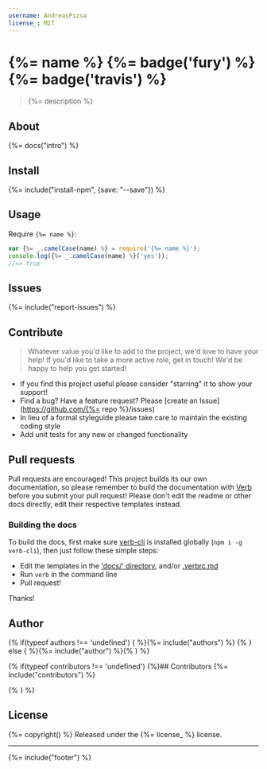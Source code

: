 ```yaml
---
username: AndreasPizsa
license_: MIT
---
```

# {%= name %} {%= badge('fury') %} {%= badge('travis') %}
> {%= description %}

## About
{%= docs("intro") %}

## Install
{%= include("install-npm", {save: "--save"}) %}

## Usage
Require `{%= name %}`:

```js
var {%= _.camelCase(name) %} = require('{%= name %}');
console.log({%= _.camelCase(name) %}('yes'));
//=> true
```

## Issues
{%= include("report-issues") %}

## Contribute

> Whatever value you'd like to add to the project, we'd love to have your help! If you'd like to take a more active role, get in touch! We'd be happy to help you get started!

* If you find this project useful please consider "starring" it to show your support!
* Find a bug? Have a feature request? Please [create an Issue](https://github.com/{%= repo %}/issues)
* In lieu of a formal styleguide please take care to maintain the existing coding style
* Add unit tests for any new or changed functionality

## Pull requests

Pull requests are encouraged! This project builds its our own documentation, so please remember to build the documentation with [Verb](https://github.com/assemble/verb) before you submit your pull request! Please don't edit the readme or other docs directly, edit their respective templates instead.

### Building the docs

To build the docs, first make sure [verb-cli](https://github.com/assemble/verb-cli) is installed globally (`npm i -g verb-cli`), then just follow these simple steps:

* Edit the templates in the ['docs/' directory](./docs), and/or [.verbrc.md](./.verbrc.md)
* Run `verb` in the command line
* Pull request!

Thanks!

## Author
{% if(typeof authors !== 'undefined') { %}{%= include("authors") %}
{% } else { %}{%= include("author") %}{% } %}

{% if(typeof contributors !== 'undefined') {%}## Contributors
{%= include("contributors") %}

{% } %}
## License
{%= copyright() %}
Released under the {%= license_ %} license.


***

{%= include("footer") %}
